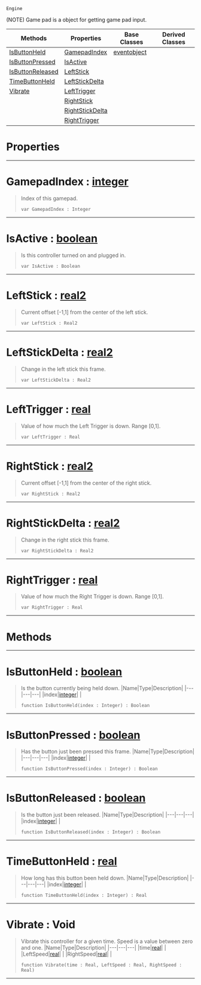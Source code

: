  `Engine`

(NOTE) Game pad is a object for getting game pad input.

|Methods|Properties|Base Classes|Derived Classes|
|---|---|---|---|
|[ IsButtonHeld](https://github.com/ZilchEngine/ZilchDocs/blob/master/code_reference/class_reference/gamepad.markdown#isbuttonheld-zilch-engine)|[ GamepadIndex](https://github.com/ZilchEngine/ZilchDocs/blob/master/code_reference/class_reference/gamepad.markdown#gamepadindex-zilch-engine)|[eventobject](https://github.com/ZilchEngine/ZilchDocs/blob/master/code_reference/class_reference/eventobject.markdown)| |
|[ IsButtonPressed](https://github.com/ZilchEngine/ZilchDocs/blob/master/code_reference/class_reference/gamepad.markdown#isbuttonpressed-zilch-eng)|[ IsActive](https://github.com/ZilchEngine/ZilchDocs/blob/master/code_reference/class_reference/gamepad.markdown#isactive-zilch-engine-doc)| | |
|[ IsButtonReleased](https://github.com/ZilchEngine/ZilchDocs/blob/master/code_reference/class_reference/gamepad.markdown#isbuttonreleased-zilch-en)|[ LeftStick](https://github.com/ZilchEngine/ZilchDocs/blob/master/code_reference/class_reference/gamepad.markdown#leftstick-zilch-engine-do)| | |
|[ TimeButtonHeld](https://github.com/ZilchEngine/ZilchDocs/blob/master/code_reference/class_reference/gamepad.markdown#timebuttonheld-zilch-engi)|[ LeftStickDelta](https://github.com/ZilchEngine/ZilchDocs/blob/master/code_reference/class_reference/gamepad.markdown#leftstickdelta-zilch-engi)| | |
|[ Vibrate](https://github.com/ZilchEngine/ZilchDocs/blob/master/code_reference/class_reference/gamepad.markdown#vibrate-void)|[ LeftTrigger](https://github.com/ZilchEngine/ZilchDocs/blob/master/code_reference/class_reference/gamepad.markdown#lefttrigger-zilch-engine)| | |
| |[ RightStick](https://github.com/ZilchEngine/ZilchDocs/blob/master/code_reference/class_reference/gamepad.markdown#rightstick-zilch-engine-d)| | |
| |[ RightStickDelta](https://github.com/ZilchEngine/ZilchDocs/blob/master/code_reference/class_reference/gamepad.markdown#rightstickdelta-zilch-eng)| | |
| |[ RightTrigger](https://github.com/ZilchEngine/ZilchDocs/blob/master/code_reference/class_reference/gamepad.markdown#righttrigger-zilch-engine)| | |


 #  Properties


---  
 #  GamepadIndex : [integer](https://github.com/ZilchEngine/ZilchDocs/blob/master/code_reference/nada_base_types/integer.markdown)

> Index of this gamepad.
> ``` lang=cpp, name=Nada
> var GamepadIndex : Integer


---  
 #  IsActive : [boolean](https://github.com/ZilchEngine/ZilchDocs/blob/master/code_reference/nada_base_types/boolean.markdown)

> Is this controller turned on and plugged in.
> ``` lang=cpp, name=Nada
> var IsActive : Boolean


---  
 #  LeftStick : [real2](https://github.com/ZilchEngine/ZilchDocs/blob/master/code_reference/nada_base_types/real2.markdown)

> Current offset [-1,1] from the center of the left stick.
> ``` lang=cpp, name=Nada
> var LeftStick : Real2


---  
 #  LeftStickDelta : [real2](https://github.com/ZilchEngine/ZilchDocs/blob/master/code_reference/nada_base_types/real2.markdown)

> Change in the left stick this frame.
> ``` lang=cpp, name=Nada
> var LeftStickDelta : Real2


---  
 #  LeftTrigger : [real](https://github.com/ZilchEngine/ZilchDocs/blob/master/code_reference/nada_base_types/real.markdown)

> Value of how much the Left Trigger is down. Range [0,1].
> ``` lang=cpp, name=Nada
> var LeftTrigger : Real


---  
 #  RightStick : [real2](https://github.com/ZilchEngine/ZilchDocs/blob/master/code_reference/nada_base_types/real2.markdown)

> Current offset [-1,1] from the center of the right stick.
> ``` lang=cpp, name=Nada
> var RightStick : Real2


---  
 #  RightStickDelta : [real2](https://github.com/ZilchEngine/ZilchDocs/blob/master/code_reference/nada_base_types/real2.markdown)

> Change in the right stick this frame.
> ``` lang=cpp, name=Nada
> var RightStickDelta : Real2


---  
 #  RightTrigger : [real](https://github.com/ZilchEngine/ZilchDocs/blob/master/code_reference/nada_base_types/real.markdown)

> Value of how much the Right Trigger is down. Range [0,1].
> ``` lang=cpp, name=Nada
> var RightTrigger : Real


---  
 #  Methods


---  
 #  IsButtonHeld : [boolean](https://github.com/ZilchEngine/ZilchDocs/blob/master/code_reference/nada_base_types/boolean.markdown)

> Is the button currently being held down.
> |Name|Type|Description|
> |---|---|---|
> |index|[integer](https://github.com/ZilchEngine/ZilchDocs/blob/master/code_reference/nada_base_types/integer.markdown)| |
> ``` lang=cpp, name=Nada
> function IsButtonHeld(index : Integer) : Boolean
> ``` 


---  
 #  IsButtonPressed : [boolean](https://github.com/ZilchEngine/ZilchDocs/blob/master/code_reference/nada_base_types/boolean.markdown)

> Has the button just been pressed this frame.
> |Name|Type|Description|
> |---|---|---|
> |index|[integer](https://github.com/ZilchEngine/ZilchDocs/blob/master/code_reference/nada_base_types/integer.markdown)| |
> ``` lang=cpp, name=Nada
> function IsButtonPressed(index : Integer) : Boolean
> ``` 


---  
 #  IsButtonReleased : [boolean](https://github.com/ZilchEngine/ZilchDocs/blob/master/code_reference/nada_base_types/boolean.markdown)

> Is the button just been released.
> |Name|Type|Description|
> |---|---|---|
> |index|[integer](https://github.com/ZilchEngine/ZilchDocs/blob/master/code_reference/nada_base_types/integer.markdown)| |
> ``` lang=cpp, name=Nada
> function IsButtonReleased(index : Integer) : Boolean
> ``` 


---  
 #  TimeButtonHeld : [real](https://github.com/ZilchEngine/ZilchDocs/blob/master/code_reference/nada_base_types/real.markdown)

> How long has this button been held down.
> |Name|Type|Description|
> |---|---|---|
> |index|[integer](https://github.com/ZilchEngine/ZilchDocs/blob/master/code_reference/nada_base_types/integer.markdown)| |
> ``` lang=cpp, name=Nada
> function TimeButtonHeld(index : Integer) : Real
> ``` 


---  
 #  Vibrate : Void

> Vibrate this controller for a given time. Speed is a value between zero and one.
> |Name|Type|Description|
> |---|---|---|
> |time|[real](https://github.com/ZilchEngine/ZilchDocs/blob/master/code_reference/nada_base_types/real.markdown)| |
> |LeftSpeed|[real](https://github.com/ZilchEngine/ZilchDocs/blob/master/code_reference/nada_base_types/real.markdown)| |
> |RightSpeed|[real](https://github.com/ZilchEngine/ZilchDocs/blob/master/code_reference/nada_base_types/real.markdown)| |
> ``` lang=cpp, name=Nada
> function Vibrate(time : Real, LeftSpeed : Real, RightSpeed : Real)
> ``` 


---  
 

 